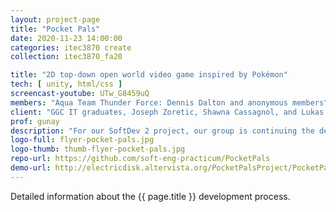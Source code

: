 ```yaml
---
layout: project-page
title: "Pocket Pals"
date: 2020-11-23 14:00:00
categories: itec3870 create
collection: itec3870_fa20

title: "2D top-down open world video game inspired by Pokémon"
tech: [ unity, html/css ]
screencast-youtube: UTw_G8459uQ
members: "Aqua Team Thunder Force: Dennis Dalton and anonymous members"
client: "GGC IT graduates, Joseph Zoretic, Shawna Cassagnol, and Lukas Walsh"
prof: gunay
description: "For our SoftDev 2 project, our group is continuing the development for the Unity application Pocket Pals. Pocket Pals is a 2D top-down open world video Game (similar to Pokémon). The user will be able to walk around and explore the world, battle and catch Pocket Pals, interact with characters in the world and battle other Pocket Pal Trainers, collect and use items, and more."
logo-full: flyer-pocket-pals.jpg
logo-thumb: thumb-flyer-pocket-pals.jpg
repo-url: https://github.com/soft-eng-practicum/PocketPals
demo-url: http://electricdisk.altervista.org/PocketPalsProject/PocketPals.html
---
```


Detailed information about the {{ page.title }} development process.

<!-- lightgallery -->
<script src="https://code.jquery.com/jquery-2.2.4.min.js"></script>
<script src="https://cdn.jsdelivr.net/lightgallery/1.3.7/js/lightgallery.min.js"></script>
<script src="https://cdn.jsdelivr.net/g/lg-zoom"></script>

<script type="text/javascript">
    $(document).ready(function() {
    $("body").lightGallery({
    zoom: true,
    selector: 'a#lightgallery',
    selectWithin: 'body'
    });
    });
</script>

[ggc]: http://www.ggc.edu
[gunay-ggc]: http://www.ggc.edu/about-ggc/directory/cengiz-gunay
[doloc-ggc]: http://www.ggc.edu/about-ggc/directory/anca-doloc-mihu
